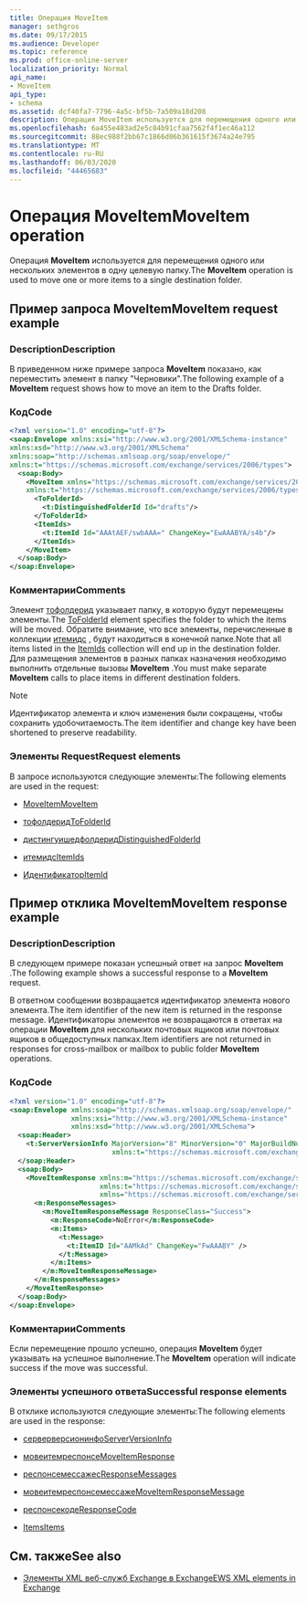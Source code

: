```yaml
---
title: Операция MoveItem
manager: sethgros
ms.date: 09/17/2015
ms.audience: Developer
ms.topic: reference
ms.prod: office-online-server
localization_priority: Normal
api_name:
- MoveItem
api_type:
- schema
ms.assetid: dcf40fa7-7796-4a5c-bf5b-7a509a18d208
description: Операция MoveItem используется для перемещения одного или нескольких элементов в одну целевую папку.
ms.openlocfilehash: 6a455e483ad2e5c84b91cfaa7562f4f1ec46a112
ms.sourcegitcommit: 88ec988f2bb67c1866d06b361615f3674a24e795
ms.translationtype: MT
ms.contentlocale: ru-RU
ms.lasthandoff: 06/03/2020
ms.locfileid: "44465683"
---
```

# <a name="moveitem-operation"></a><span data-ttu-id="afc7b-103">Операция MoveItem</span><span class="sxs-lookup"><span data-stu-id="afc7b-103">MoveItem operation</span></span>

<span data-ttu-id="afc7b-104">Операция **MoveItem** используется для перемещения одного или нескольких элементов в одну целевую папку.</span><span class="sxs-lookup"><span data-stu-id="afc7b-104">The **MoveItem** operation is used to move one or more items to a single destination folder.</span></span> 
  
## <a name="moveitem-request-example"></a><span data-ttu-id="afc7b-105">Пример запроса MoveItem</span><span class="sxs-lookup"><span data-stu-id="afc7b-105">MoveItem request example</span></span>

### <a name="description"></a><span data-ttu-id="afc7b-106">Description</span><span class="sxs-lookup"><span data-stu-id="afc7b-106">Description</span></span>

<span data-ttu-id="afc7b-107">В приведенном ниже примере запроса **MoveItem** показано, как переместить элемент в папку "Черновики".</span><span class="sxs-lookup"><span data-stu-id="afc7b-107">The following example of a **MoveItem** request shows how to move an item to the Drafts folder.</span></span> 
  
### <a name="code"></a><span data-ttu-id="afc7b-108">Код</span><span class="sxs-lookup"><span data-stu-id="afc7b-108">Code</span></span>

```XML
<?xml version="1.0" encoding="utf-8"?>
<soap:Envelope xmlns:xsi="http://www.w3.org/2001/XMLSchema-instance"
xmlns:xsd="http://www.w3.org/2001/XMLSchema"
xmlns:soap="http://schemas.xmlsoap.org/soap/envelope/"
xmlns:t="https://schemas.microsoft.com/exchange/services/2006/types">
  <soap:Body>
    <MoveItem xmlns="https://schemas.microsoft.com/exchange/services/2006/messages"
    xmlns:t="https://schemas.microsoft.com/exchange/services/2006/types">
      <ToFolderId>
        <t:DistinguishedFolderId Id="drafts"/>
      </ToFolderId>
      <ItemIds>
        <t:ItemId Id="AAAtAEF/swbAAA=" ChangeKey="EwAAABYA/s4b"/>
      </ItemIds>
    </MoveItem>
  </soap:Body>
</soap:Envelope>
```

### <a name="comments"></a><span data-ttu-id="afc7b-109">Комментарии</span><span class="sxs-lookup"><span data-stu-id="afc7b-109">Comments</span></span>

<span data-ttu-id="afc7b-110">Элемент [тофолдерид](tofolderid.md) указывает папку, в которую будут перемещены элементы.</span><span class="sxs-lookup"><span data-stu-id="afc7b-110">The [ToFolderId](tofolderid.md) element specifies the folder to which the items will be moved.</span></span> <span data-ttu-id="afc7b-111">Обратите внимание, что все элементы, перечисленные в коллекции [итемидс](itemids.md) , будут находиться в конечной папке.</span><span class="sxs-lookup"><span data-stu-id="afc7b-111">Note that all items listed in the [ItemIds](itemids.md) collection will end up in the destination folder.</span></span> <span data-ttu-id="afc7b-112">Для размещения элементов в разных папках назначения необходимо выполнить отдельные вызовы **MoveItem** .</span><span class="sxs-lookup"><span data-stu-id="afc7b-112">You must make separate **MoveItem** calls to place items in different destination folders.</span></span> 
  
> [!NOTE]
> <span data-ttu-id="afc7b-113">Идентификатор элемента и ключ изменения были сокращены, чтобы сохранить удобочитаемость.</span><span class="sxs-lookup"><span data-stu-id="afc7b-113">The item identifier and change key have been shortened to preserve readability.</span></span> 
  
### <a name="request-elements"></a><span data-ttu-id="afc7b-114">Элементы Request</span><span class="sxs-lookup"><span data-stu-id="afc7b-114">Request elements</span></span>

<span data-ttu-id="afc7b-115">В запросе используются следующие элементы:</span><span class="sxs-lookup"><span data-stu-id="afc7b-115">The following elements are used in the request:</span></span>
  
- [<span data-ttu-id="afc7b-116">MoveItem</span><span class="sxs-lookup"><span data-stu-id="afc7b-116">MoveItem</span></span>](moveitem.md)
    
- [<span data-ttu-id="afc7b-117">тофолдерид</span><span class="sxs-lookup"><span data-stu-id="afc7b-117">ToFolderId</span></span>](tofolderid.md)
    
- [<span data-ttu-id="afc7b-118">дистингуишедфолдерид</span><span class="sxs-lookup"><span data-stu-id="afc7b-118">DistinguishedFolderId</span></span>](distinguishedfolderid.md)
    
- [<span data-ttu-id="afc7b-119">итемидс</span><span class="sxs-lookup"><span data-stu-id="afc7b-119">ItemIds</span></span>](itemids.md)
    
- [<span data-ttu-id="afc7b-120">Идентификатор</span><span class="sxs-lookup"><span data-stu-id="afc7b-120">ItemId</span></span>](itemid.md)
    
## <a name="moveitem-response-example"></a><span data-ttu-id="afc7b-121">Пример отклика MoveItem</span><span class="sxs-lookup"><span data-stu-id="afc7b-121">MoveItem response example</span></span>

### <a name="description"></a><span data-ttu-id="afc7b-122">Description</span><span class="sxs-lookup"><span data-stu-id="afc7b-122">Description</span></span>

<span data-ttu-id="afc7b-123">В следующем примере показан успешный ответ на запрос **MoveItem** .</span><span class="sxs-lookup"><span data-stu-id="afc7b-123">The following example shows a successful response to a **MoveItem** request.</span></span> 
  
<span data-ttu-id="afc7b-124">В ответном сообщении возвращается идентификатор элемента нового элемента.</span><span class="sxs-lookup"><span data-stu-id="afc7b-124">The item identifier of the new item is returned in the response message.</span></span> <span data-ttu-id="afc7b-125">Идентификаторы элементов не возвращаются в ответах на операции **MoveItem** для нескольких почтовых ящиков или почтовых ящиков в общедоступных папках.</span><span class="sxs-lookup"><span data-stu-id="afc7b-125">Item identifiers are not returned in responses for cross-mailbox or mailbox to public folder **MoveItem** operations.</span></span> 
  
### <a name="code"></a><span data-ttu-id="afc7b-126">Код</span><span class="sxs-lookup"><span data-stu-id="afc7b-126">Code</span></span>

```XML
<?xml version="1.0" encoding="utf-8"?>
<soap:Envelope xmlns:soap="http://schemas.xmlsoap.org/soap/envelope/" 
               xmlns:xsi="http://www.w3.org/2001/XMLSchema-instance" 
               xmlns:xsd="http://www.w3.org/2001/XMLSchema">
  <soap:Header>
    <t:ServerVersionInfo MajorVersion="8" MinorVersion="0" MajorBuildNumber="662" MinorBuildNumber="0" 
                         xmlns:t="https://schemas.microsoft.com/exchange/services/2006/types"/>
  </soap:Header>
  <soap:Body>
    <MoveItemResponse xmlns:m="https://schemas.microsoft.com/exchange/services/2006/messages" 
                      xmlns:t="https://schemas.microsoft.com/exchange/services/2006/types" 
                      xmlns="https://schemas.microsoft.com/exchange/services/2006/messages">
      <m:ResponseMessages>
        <m:MoveItemResponseMessage ResponseClass="Success">
          <m:ResponseCode>NoError</m:ResponseCode>
          <m:Items>
            <t:Message>
              <t:ItemID Id="AAMkAd" ChangeKey="FwAAABY" />
            </t:Message>
          </m:Items>
        </m:MoveItemResponseMessage>
      </m:ResponseMessages>
    </MoveItemResponse>
  </soap:Body>
</soap:Envelope>
```

### <a name="comments"></a><span data-ttu-id="afc7b-127">Комментарии</span><span class="sxs-lookup"><span data-stu-id="afc7b-127">Comments</span></span>

<span data-ttu-id="afc7b-128">Если перемещение прошло успешно, операция **MoveItem** будет указывать на успешное выполнение.</span><span class="sxs-lookup"><span data-stu-id="afc7b-128">The **MoveItem** operation will indicate success if the move was successful.</span></span> 
  
### <a name="successful-response-elements"></a><span data-ttu-id="afc7b-129">Элементы успешного ответа</span><span class="sxs-lookup"><span data-stu-id="afc7b-129">Successful response elements</span></span>

<span data-ttu-id="afc7b-130">В отклике используются следующие элементы:</span><span class="sxs-lookup"><span data-stu-id="afc7b-130">The following elements are used in the response:</span></span>
  
- [<span data-ttu-id="afc7b-131">серверверсионинфо</span><span class="sxs-lookup"><span data-stu-id="afc7b-131">ServerVersionInfo</span></span>](serverversioninfo.md)
    
- [<span data-ttu-id="afc7b-132">мовеитемреспонсе</span><span class="sxs-lookup"><span data-stu-id="afc7b-132">MoveItemResponse</span></span>](moveitemresponse.md)
    
- [<span data-ttu-id="afc7b-133">респонсемессажес</span><span class="sxs-lookup"><span data-stu-id="afc7b-133">ResponseMessages</span></span>](responsemessages.md)
    
- [<span data-ttu-id="afc7b-134">мовеитемреспонсемессаже</span><span class="sxs-lookup"><span data-stu-id="afc7b-134">MoveItemResponseMessage</span></span>](moveitemresponsemessage.md)
    
- [<span data-ttu-id="afc7b-135">респонсекоде</span><span class="sxs-lookup"><span data-stu-id="afc7b-135">ResponseCode</span></span>](responsecode.md)
    
- [<span data-ttu-id="afc7b-136">Items</span><span class="sxs-lookup"><span data-stu-id="afc7b-136">Items</span></span>](items.md)
    
## <a name="see-also"></a><span data-ttu-id="afc7b-137">См. также</span><span class="sxs-lookup"><span data-stu-id="afc7b-137">See also</span></span>



- [<span data-ttu-id="afc7b-138">Элементы XML веб-служб Exchange в Exchange</span><span class="sxs-lookup"><span data-stu-id="afc7b-138">EWS XML elements in Exchange</span></span>](ews-xml-elements-in-exchange.md)

